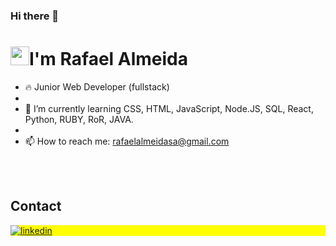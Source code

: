 ### Hi there 👋


<h1 align="left"><img src="https://raw.githubusercontent.com/kaueMarques/kaueMarques/master/hi.gif" height="30px">I'm Rafael Almeida</h1>

- 🔥 Junior Web Developer (fullstack)
- 
- 🌱 I’m currently learning CSS, HTML, JavaScript, Node.JS, SQL, React, Python, RUBY, RoR, JAVA.
- 
- 📫 How to reach me: rafaelalmeidasa@gmail.com

<!--

<br><br>

## 🛠 &nbsp;Tech Stack

![JavaScript](https://img.shields.io/badge/-JavaScript-05122A?style=flat&logo=javascript)&nbsp;
![Node.js](https://img.shields.io/badge/-Node.js-05122A?style=flat&logo=node.js)&nbsp;
![HTML](https://img.shields.io/badge/-HTML-05122A?style=flat&logo=HTML5)&nbsp;
![CSS](https://img.shields.io/badge/-CSS-05122A?style=flat&logo=CSS3&logoColor=1572B6)&nbsp;
![React](https://img.shields.io/badge/-React-05122A?style=flat&logo=react)&nbsp;
![Git](https://img.shields.io/badge/-Git-05122A?style=flat&logo=git)&nbsp;
![GitHub](https://img.shields.io/badge/-GitHub-05122A?style=flat&logo=github)&nbsp;
![Markdown](https://img.shields.io/badge/-Markdown-05122A?style=flat&logo=markdown)&nbsp;
![Visual Studio Code](https://img.shields.io/badge/-Visual%20Studio%20Code-05122A?style=flat&logo=visual-studio-code&logoColor=007ACC)&nbsp;
![PostgreSQL](https://img.shields.io/badge/-PostgreSQL-05122A?style=flat&logo=postgresql)&nbsp;
![SQLite](https://img.shields.io/badge/-SQLite-05122A?style=flat&logo=sqlite)&nbsp;

<br><br>

## ⚙️ &nbsp;GitHub Analytics

<p align="left">
<img width="530em" src="https://github-readme-stats.vercel.app/api?username=maykbrito&show_icons=true&theme=vision-friendly-dark" alt="maykbrito's stats"/>
<img width="530em" src="https://github-readme-stats.vercel.app/api/top-langs/?username=maykbrito&layout=compact&theme=vision-friendly-dark" alt="maykbrito's most languages"/>
</p>
-->

<br><br>

## Contact

  
<p align="left" style="background:yellow">
<a href="https://www.linkedin.com/in/rafael-almeida-desenvolvedor/">
  <img align="center" src="https://github.com/ralmeidasa/ralmeidasa/assets/126121705/6ce98a59-773d-4221-b4e9-90df56fca314
" alt="linkedin"/>
</a>
</p>


